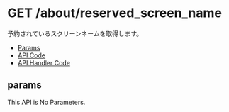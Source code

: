 # GET /about/reserved_screen_name

予約されているスクリーンネームを取得します。

- [Params](#params)
- [API Code](/src/endpoints/about/reserved_screen_name.js)
- [API Handler Code](/src/handlers/web/about/reserved_screen_name.js)

## params

This API is No Parameters.